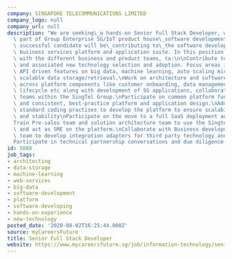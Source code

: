 ```yaml
---
company: SINGAPORE TELECOMMUNICATIONS LIMITED
company_logo: null
company_url: null
description: "We are seeking\_a hands-on Senior Full Stack Developer, who will be\
  \ part of Group Enterprise 5G/IoT product house\_software development team.\_ The\
  \ successful candidate will be\_contributing to\_the software development of\_5G\
  \ business services platform and application suite. In this position you will work\
  \ with the different business and product teams, to:\n\nContribute to software development\
  \ and associated new technology selection and adoption. Focus areas include developing\
  \ API driven features on big data, machine learning, auto scaling micro-services,\
  \ scalable data storage/retrieval.\nWork on architecture and software development\
  \ across platform components like customer onboarding, data management, application\
  \ lifecycle etc along with development of 5G applications, collaborating with multiple\
  \ teams within the SingTel Group.\nParticipate on common platform functionality,\
  \ and consistent, best-practice platform and application design.\nAdopt industry\
  \ standard coding practises to develop the platform to ensure scalability, security\
  \ and stability\nParticipate on the move to a full SaaS deployment and management\n\
  Train Pre-sales team and solution architecture team to use the Singtel 5G platform\
  \ and act as SME on the platform.\nCollaborate with Business development and partnership\
  \ team to develop integration adapters for third party technology and applications.\n\
  Participate in technical partnership conversations and due diligence.\n"
id: 5888
job_tags:
- architecting
- data-storage
- machine-learning
- web-services
- big-data
- software-development
- platform
- software-developing
- hands-on-experience
- new-technology
posted_date: '2020-08-02T16:25:44.000Z'
source: myCareersFuture
title: Senior Full Stack Developer
website: https://www.mycareersfuture.sg/job/information-technology/senior-full-stack-developer-f7a3502af78cc643676702e4ba986e02
---
```

